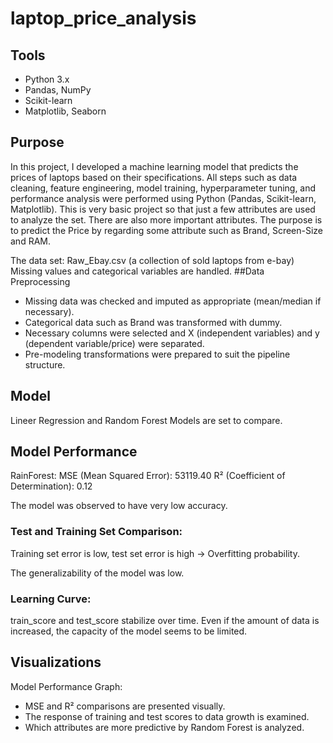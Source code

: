 # laptop_price_analysis

## Tools
* Python 3.x
* Pandas, NumPy
* Scikit-learn
* Matplotlib, Seaborn
  
## Purpose
In this project, I developed a machine learning model that predicts the prices of laptops based on their specifications. All steps such as data cleaning, feature engineering, model training, hyperparameter tuning, and performance analysis were performed using Python (Pandas, Scikit-learn, Matplotlib). This is very basic project so that just a few attributes are used to analyze the set. There are also more important attributes.
The purpose is to predict the Price by regarding some attribute such as Brand, Screen-Size and RAM.

The data set: Raw_Ebay.csv (a collection of sold laptops from e-bay)
Missing values and categorical variables are handled.
##Data Preprocessing
* Missing data was checked and imputed as appropriate (mean/median if necessary).
* Categorical data such as Brand was transformed with dummy.
* Necessary columns were selected and X (independent variables) and y (dependent variable/price) were separated.
* Pre-modeling transformations were prepared to suit the pipeline structure.

## Model
Lineer Regression and Random Forest Models are set to compare.

## Model Performance
RainForest:
MSE (Mean Squared Error): 53119.40
R² (Coefficient of Determination): 0.12

The model was observed to have very low accuracy.

### Test and Training Set Comparison:
Training set error is low, test set error is high → Overfitting probability.

The generalizability of the model was low.

### Learning Curve:
train_score and test_score stabilize over time.
Even if the amount of data is increased, the capacity of the model seems to be limited.

## Visualizations
Model Performance Graph:
* MSE and R² comparisons are presented visually.
* The response of training and test scores to data growth is examined.
* Which attributes are more predictive by Random Forest is analyzed.
